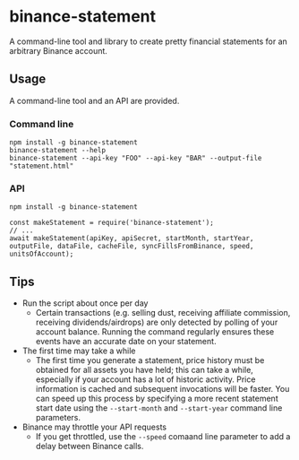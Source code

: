 # binance-statement

A command-line tool and library to create pretty financial statements for an arbitrary Binance account.

## Usage

A command-line tool and an API are provided.

### Command line

    npm install -g binance-statement
    binance-statement --help
    binance-statement --api-key "FOO" --api-key "BAR" --output-file "statement.html"

### API

    npm install -g binance-statement
    
    const makeStatement = require('binance-statement');
    // ...
    await makeStatement(apiKey, apiSecret, startMonth, startYear, outputFile, dataFile, cacheFile, syncFillsFromBinance, speed, unitsOfAccount);
    
## Tips

* Run the script about once per day
  * Certain transactions (e.g. selling dust, receiving affiliate commission, receiving dividends/airdrops) are
    only detected by polling of your account balance. Running the command regularly ensures these events have an
    accurate date on your statement.
* The first time may take a while
  * The first time you generate a statement, price history must be obtained for all assets you have held; this
    can take a while, especially if your account has a lot of historic activity. Price information is cached and
    subsequent invocations will be faster. You can speed up this process by specifying a more recent statement
    start date using the `--start-month` and `--start-year` command line parameters.
* Binance may throttle your API requests
  * If you get throttled, use the `--speed` comaand line parameter to add a delay between Binance calls.
